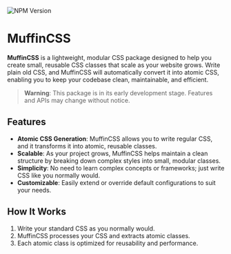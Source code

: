 ![NPM Version](https://img.shields.io/npm/v/@muffincss/postcss)

# MuffinCSS

**MuffinCSS** is a lightweight, modular CSS package designed to help you create small, reusable CSS classes that scale as your website grows. Write plain old CSS, and MuffinCSS will automatically convert it into atomic CSS, enabling you to keep your codebase clean, maintainable, and efficient.

> **Warning**: This package is in its early development stage. Features and APIs may change without notice.

## Features

- **Atomic CSS Generation**: MuffinCSS allows you to write regular CSS, and it transforms it into atomic, reusable classes.
- **Scalable**: As your project grows, MuffinCSS helps maintain a clean structure by breaking down complex styles into small, modular classes.
- **Simplicity**: No need to learn complex concepts or frameworks; just write CSS like you normally would.
- **Customizable**: Easily extend or override default configurations to suit your needs.

## How It Works

1. Write your standard CSS as you normally would.
2. MuffinCSS processes your CSS and extracts atomic classes.
3. Each atomic class is optimized for reusability and performance.

